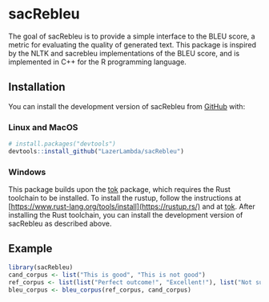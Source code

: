 
<!-- README.md is generated from README.Rmd. Please edit that file -->

# sacRebleu

<!-- badges: start -->
<!-- badges: end -->

The goal of sacRebleu is to provide a simple interface to the BLEU
score, a metric for evaluating the quality of generated text. This
package is inspired by the NLTK and sacrebleu implementations of the
BLEU score, and is implemented in C++ for the R programming language.

## Installation

You can install the development version of sacRebleu from
[GitHub](https://github.com/) with:

### Linux and MacOS

``` r
# install.packages("devtools")
devtools::install_github("LazerLambda/sacRebleu")
```

### Windows

This package builds upon the [tok](https://github.com/mlverse/tok)
package, which requires the Rust toolchain to be installed. To install
the rustup, follow the instructions at
[https://www.rust-lang.org/tools/install](https://rustup.rs/) and at
[tok](https://github.com/mlverse/tok). After installing the Rust
toolchain, you can install the development version of sacRebleu as
described above.

## Example

``` r
library(sacRebleu)
cand_corpus <- list("This is good", "This is not good")
ref_corpus <- list(list("Perfect outcome!", "Excellent!"), list("Not sufficient.", "Horrible."))
bleu_corpus <- bleu_corpus(ref_corpus, cand_corpus)
```
